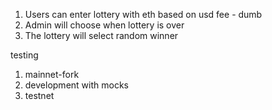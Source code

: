 1. Users can enter lottery with eth based on usd fee - dumb
2. Admin will choose when lottery is over
3. The lottery will select random winner

testing
1. mainnet-fork
2. development with mocks
3. testnet
